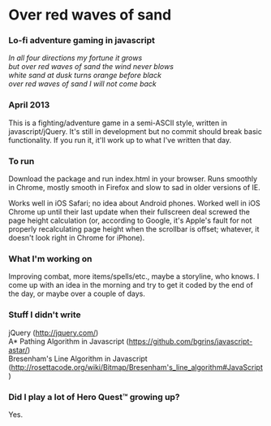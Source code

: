 <h1>Over red waves of sand</h1>

<h3>Lo-fi adventure gaming in javascript</h3>

<p><em>In all four directions my fortune it grows<br></em>
<em>but over red waves of sand the wind never blows<br></em>
<em>white sand at dusk turns orange before black<br></em>
<em>over red waves of sand I will not come back</em></p>

<h3>April 2013</h3>
<p>This is a fighting/adventure game in a semi-ASCII style, written in javascript/jQuery. It's
still in development but no commit should break basic functionality. If you run it, it'll work
up to what I've written that day.</p>

<h3>To run</h3>
<p>Download the package and run index.html in your browser. Runs smoothly in Chrome, mostly smooth
in Firefox and slow to sad in older versions of IE.</p>

<p>Works well in iOS Safari; no idea about Android phones. Worked well in iOS Chrome up until their
last update when their fullscreen deal screwed the page height calculation (or, according to Google,
it's Apple's fault for not properly recalculating page height when the scrollbar is offset; whatever,
it doesn't look right in Chrome for iPhone).

<h3>What I'm working on</h3>

<p>Improving combat, more items/spells/etc., maybe a storyline, who knows. I come up with an idea
in the morning and try to get it coded by the end of the day, or maybe over a couple of days.</p>

<h3>Stuff I didn't write</h3>

<p>jQuery (<a href="http://jquery.com/">http://jquery.com/</a>)<br>
A* Pathing Algorithm in Javascript (<a href="https://github.com/bgrins/javascript-astar/">https://github.com/bgrins/javascript-astar/</a>)<br>
Bresenham's Line Algorithm in Javascript (<a href="http://rosettacode.org/wiki/Bitmap/Bresenham's_line_algorithm#JavaScript">http://rosettacode.org/wiki/Bitmap/Bresenham's_line_algorithm#JavaScript</a>)</p>

<h3>Did I play a lot of Hero Quest™ growing up?</h3>

<p>Yes.</p>
